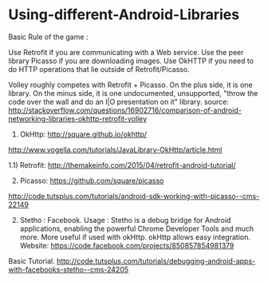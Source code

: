 # Using-different-Android-Libraries
Basic Rule of the game :

Use Retrofit if you are communicating with a Web service. Use the peer library Picasso if you are downloading images. Use OkHTTP if you need to do HTTP operations that lie outside of Retrofit/Picasso.

Volley roughly competes with Retrofit + Picasso. On the plus side, it is one library. On the minus side, it is one undocumented, unsupported, "throw the code over the wall and do an I|O presentation on it" library.
source: http://stackoverflow.com/questions/16902716/comparison-of-android-networking-libraries-okhttp-retrofit-volley

1) OkHttp:
http://square.github.io/okhttp/

http://www.vogella.com/tutorials/JavaLibrary-OkHttp/article.html

1.1) Retrofit:
http://themakeinfo.com/2015/04/retrofit-android-tutorial/

2) Picasso:
https://github.com/square/picasso

http://code.tutsplus.com/tutorials/android-sdk-working-with-picasso--cms-22149


2) Stetho : Facebook.
Usage : Stetho is a debug bridge for Android applications, enabling the powerful Chrome Developer Tools and much more. More useful if used with okHttp. okHttp allows easy integration. 
Website: https://code.facebook.com/projects/850857854981379

Basic Tutorial.
http://code.tutsplus.com/tutorials/debugging-android-apps-with-facebooks-stetho--cms-24205
